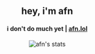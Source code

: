 <h2 align="center">hey, i'm afn</h2>
<h4 align="center">i don't do much yet | <a href="https://afn.lol" target="_blank">afn.lol</a></h4>
<p align="center">
 <picture align="center">
  <source media="(prefers-color-scheme: dark)" srcset="https://github-readme-stats.vercel.app/api?username=xafn&show_icons=true&bg_color=ffffff00&text_color=cdd6f4&icon_color=95b7e6&title_color=95b7e6&border_color=bac2de32&border_radius=16">
  <img alt="afn's stats" src="https://github-readme-stats.vercel.app/api?username=xafn&show_icons=true&bg_color=ffffff00&text_color=302d41&icon_color=a6da95&title_color=8aadf4&border_color=bac2de77&border_radius=16">
</picture>
</p>


<h3 align="center"></h3>
